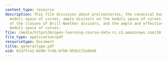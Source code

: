 ```yaml
---
content_type: resource
description: This file discusses about preliminaries, the canonical bundle of the
  moduli space of curves, ample divisors on the moduli space of curves, the compuatation
  of the classes of Brill-Noether divisors, and the ample and effective cones of the
  moduli space of curves.
file: /media/https%3A/open-learning-course-data-rc.s3.amazonaws.com/18-727-topics-in-algebraic-geometry-intersection-theory-on-moduli-spaces-spring-2006/62affca28e907c4bbfb6655e172a04d6_generaltype.pdf
file_type: application/pdf
resourcetype: Document
title: generaltype.pdf
uid: 62affca2-8e90-7c4b-bfb6-655e172a04d6
---
```

